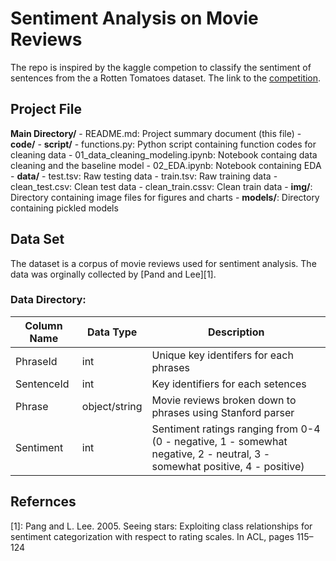 # Sentiment Analysis on Movie Reviews

The repo is inspired by the kaggle competion to classify the sentiment of sentences from the a Rotten Tomatoes dataset. The link to the [competition](https://www.kaggle.com/c/sentiment-analysis-on-movie-reviews). 

## Project File

**Main Directory/**
    - README.md: Project summary document (this file)
    - **code/**
        - **script/**
            - functions.py: Python script containing function codes for cleaning data
        - 01_data_cleaning_modeling.ipynb: Notebook containg data cleaning and the baseline model
        - 02_EDA.ipynb: Notebook containing EDA
    - **data/**
        - test.tsv: Raw testing data
        - train.tsv: Raw training data
        - clean_test.csv: Clean test data
        - clean_train.cssv: Clean train data
    - **img/**: Directory containing image files for figures and charts
    - **models/**: Directory containing pickled models 

## Data Set

The dataset is a corpus of movie reviews used for sentiment analysis. The data was orginally collected by [Pand and Lee][1].

### Data Directory: 
|Column Name|Data Type|Description|
|-----------|---------|-----------|
|PhraseId |int|Unique key identifers for each phrases|
|SentenceId|int| Key identifiers for each setences|
|Phrase|object/string|Movie reviews broken down to phrases using Stanford parser|
|Sentiment|int|Sentiment ratings ranging from 0-4 (0 - negative, 1 - somewhat negative, 2 - neutral, 3 - somewhat positive, 4 - positive)|

## Refernces

[1]: Pang and L. Lee. 2005. Seeing stars: Exploiting class relationships for sentiment categorization with respect to rating scales. In ACL, pages 115–124




